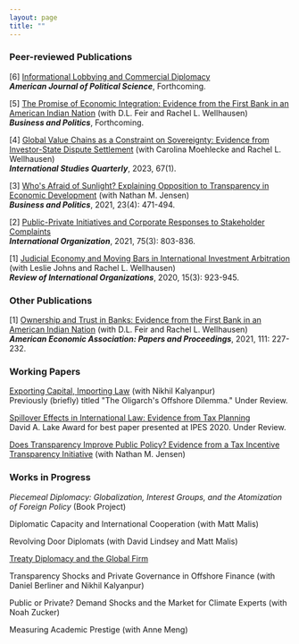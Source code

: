 ```yaml
---
layout: page
title: ""
---
```


### Peer-reviewed Publications

[6] [Informational Lobbying and Commercial Diplomacy](assets/thrall_lobbying_diplomacy.pdf)<br>
**_American Journal of Political Science_**, Forthcoming.

[5] [The Promise of Economic Integration: Evidence from the First Bank in an American Indian Nation](assets/BAP_final.pdf) (with D.L. Feir and Rachel L. Wellhausen)<br>
**_Business and Politics_**, Forthcoming.

[4] [Global Value Chains as a Constraint on Sovereignty: Evidence from Investor-State Dispute Settlement](assets/sqad007.pdf) (with Carolina Moehlecke and Rachel L. Wellhausen)<br>
**_International Studies Quarterly_**, 2023, 67(1).

[3] [Who's Afraid of Sunlight? Explaining Opposition to Transparency in Economic Development](assets/TJ_BAP_final.pdf) (with Nathan M. Jensen)<br>
  **_Business and Politics_**, 2021, 23(4): 471-494.

[2] [Public-Private Initiatives and Corporate Responses to Stakeholder Complaints](assets/Thrall_IO_2021_final.pdf)<br>
**_International Organization_**, 2021, 75(3): 803-836.

[1] [Judicial Economy and Moving Bars in International Investment Arbitration](assets/JTW_RIO_final.pdf) (with Leslie Johns and Rachel L. Wellhausen)<br>
**_Review of International Organizations_**, 2020, 15(3): 923-945.

### Other Publications

[1] [Ownership and Trust in Banks: Evidence from the First Bank in an American Indian Nation](assets/ASSA_Draft_PP_7Jan2020_v2.pdf) (with D.L. Feir and Rachel L. Wellhausen)<br>
**_American Economic Association: Papers and Proceedings_**, 2021, 111: 227-232.

### Working Papers

[Exporting Capital, Importing Law](assets/kalyanpur_thrall_march_2023.pdf) (with Nikhil Kalyanpur)<br>
Previously (briefly) titled "The Oligarch's Offshore Dilemma." Under Review.

[Spillover Effects in International Law: Evidence from Tax Planning](assets/taxplanning_feb_8_2024.pdf) <br>
David A. Lake Award for best paper presented at IPES 2020. Under Review.

[Does Transparency Improve Public Policy? Evidence from a Tax Incentive Transparency Initiative](assets/gasb_anon_bjps.pdf) (with Nathan M. Jensen)

### Works in Progress

_Piecemeal Diplomacy: Globalization, Interest Groups, and the Atomization of Foreign Policy_ (Book Project)

Diplomatic Capacity and International Cooperation (with Matt Malis)

Revolving Door Diplomats (with David Lindsey and Matt Malis)

[Treaty Diplomacy and the Global Firm](assets/treaty_regimes_IPES.pdf)

Transparency Shocks and Private Governance in Offshore Finance (with Daniel Berliner and Nikhil Kalyanpur)

Public or Private? Demand Shocks and the Market for Climate Experts (with Noah Zucker)

Measuring Academic Prestige (with Anne Meng)





